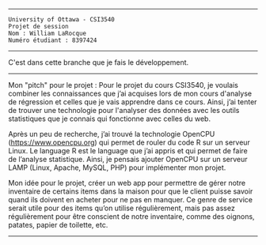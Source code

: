 *********************************************
	University of Ottawa - CSI3540
	Projet de session
	Nom : William LaRocque
	Numéro étudiant : 8397424
*********************************************
C'est dans cette branche que je fais le développement.
*********************************************
Mon "pitch" pour le projet :
Pour le projet du cours CSI3540, je voulais combiner les connaissances que j’ai acquises lors de mon cours d'analyse de régression et celles que je vais apprendre dans ce cours. Ainsi, j’ai tenter de trouver une technologie pour l'analyser des données avec les outils statistiques que je connais qui fonctionne avec celles du web.

Après un peu de recherche, j’ai trouvé la technologie OpenCPU (https://www.opencpu.org) qui permet de rouler du code R sur un serveur Linux. Le language R est le language que j’ai appris et qui permet de faire de l’analyse statistique. Ainsi, je pensais ajouter OpenCPU sur un serveur LAMP (Linux, Apache, MySQL, PHP) pour implémenter mon projet.

Mon idée pour le projet, créer un web app pour permettre de gérer notre inventaire de certains items dans la maison pour que le client puisse savoir quand ils doivent en acheter pour ne pas en manquer. Ce genre de service serait utile pour des items qu’on utilise régulièrement, mais pas assez régulièrement pour être conscient de notre inventaire, comme des oignons, patates, papier de toilette, etc.
*********************************************
